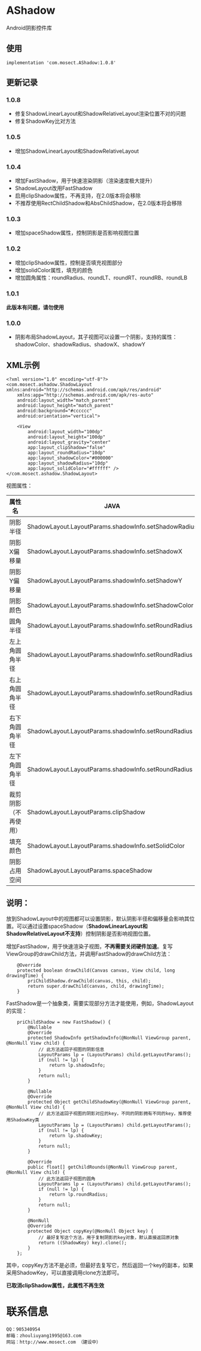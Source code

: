 # AShadow
Android阴影控件库

## 使用
```
implementation 'com.mosect.AShadow:1.0.8'
```

## 更新记录
### 1.0.8
* 修复ShadowLinearLayout和ShadowRelativeLayout渲染位置不对的问题
* 修复ShadowKey比对方法
### 1.0.5
* 增加ShadowLinearLayout和ShadowRelativeLayout
### 1.0.4
* 增加FastShadow，用于快速渲染阴影（渲染速度极大提升）
* ShadowLayout改用FastShadow
* 启用clipShadow属性，不再支持，在2.0版本将会移除
* 不推荐使用RectChildShadow和AbsChildShadow，在2.0版本将会移除
### 1.0.3
* 增加spaceShadow属性，控制阴影是否影响视图位置
### 1.0.2
* 增加clipShadow属性，控制是否填充视图部分
* 增加solidColor属性，填充的颜色
* 增加圆角属性：roundRadius、roundLT、roundRT、roundRB、roundLB
### 1.0.1
**此版本有问题，请勿使用**
### 1.0.0
* 阴影布局ShadowLayout，其子视图可以设置一个阴影，支持的属性：shadowColor、shadowRadius、shadowX、shadowY

## XML示例
```
<?xml version="1.0" encoding="utf-8"?>
<com.mosect.ashadow.ShadowLayout xmlns:android="http://schemas.android.com/apk/res/android"
    xmlns:app="http://schemas.android.com/apk/res-auto"
    android:layout_width="match_parent"
    android:layout_height="match_parent"
    android:background="#cccccc"
    android:orientation="vertical">

    <View
        android:layout_width="100dp"
        android:layout_height="100dp"
        android:layout_gravity="center"
        app:layout_clipShadow="false"
        app:layout_roundRadius="10dp"
        app:layout_shadowColor="#000000"
        app:layout_shadowRadius="10dp"
        app:layout_solidColor="#ffffff" />
</com.mosect.ashadow.ShadowLayout>
```
视图属性：

属性名 | JAVA | XML | 取值
----- | ---- | --- | ------
阴影半径 | ShadowLayout.LayoutParams.shadowInfo.setShadowRadius | app:layout_shadowRadius | dimen
阴影X偏移量 | ShadowLayout.LayoutParams.shadowInfo.setShadowX | app:layout_shadowX | dimen
阴影Y偏移量 | ShadowLayout.LayoutParams.shadowInfo.setShadowY | app:layout_shadowY | dimen
阴影颜色 | ShadowLayout.LayoutParams.shadowInfo.setShadowColor | app:layout_shadowColor | color
圆角半径 | ShadowLayout.LayoutParams.shadowInfo.setRoundRadius | app:layout_roundRadius | dimen
左上角圆角半径 | ShadowLayout.LayoutParams.shadowInfo.setRoundRadius | app:layout_roundLT | dimen
右上角圆角半径 | ShadowLayout.LayoutParams.shadowInfo.setRoundRadius | app:layout_roundRT | dimen
右下角圆角半径 | ShadowLayout.LayoutParams.shadowInfo.setRoundRadius | app:layout_roundRB | dimen
左下角圆角半径 | ShadowLayout.LayoutParams.shadowInfo.setRoundRadius | app:layout_roundLB | dimen
裁剪阴影（不再使用） | ShadowLayout.LayoutParams.clipShadow | app:layout_clipShadow | boolean
填充颜色 | ShadowLayout.LayoutParams.shadowInfo.setSolidColor | app:layout_solidColor | color
阴影占用空间 | ShadowLayout.LayoutParams.spaceShadow | app:layout_spaceShadow | boolean

## 说明：
放到ShadowLayout中的视图都可以设置阴影，默认阴影半径和偏移量会影响其位置。可以通过设置spaceShadow（**ShadowLinearLayout和ShadowRelativeLayout不支持**）控制阴影是否影响视图位置。

增加FastShadow，用于快速渲染子视图，**不再需要关闭硬件加速**。复写ViewGroup的drawChild方法，并调用FastShadow的drawChild方法：
```
    @Override
    protected boolean drawChild(Canvas canvas, View child, long drawingTime) {
        priChildShadow.drawChild(canvas, this, child);
        return super.drawChild(canvas, child, drawingTime);
    }
```
FastShadow是一个抽象类，需要实现部分方法才能使用，例如，ShadowLayout的实现：
```
    priChildShadow = new FastShadow() {
        @Nullable
        @Override
        protected ShadowInfo getShadowInfo(@NonNull ViewGroup parent, @NonNull View child) {
            // 此方法返回子视图的阴影信息
            LayoutParams lp = (LayoutParams) child.getLayoutParams();
            if (null != lp) {
                return lp.shadowInfo;
            }
            return null;
        }

        @Nullable
        @Override
        protected Object getChildShadowKey(@NonNull ViewGroup parent, @NonNull View child) {
            // 此方法返回子视图的阴影对应的key，不同的阴影拥有不同的key，推荐使用ShadowKey类
            LayoutParams lp = (LayoutParams) child.getLayoutParams();
            if (null != lp) {
                return lp.shadowKey;
            }
            return null;
        }

        @Override
        public float[] getChildRounds(@NonNull ViewGroup parent, @NonNull View child) {
            // 此方法返回子视图的圆角
            LayoutParams lp = (LayoutParams) child.getLayoutParams();
            if (null != lp) {
                return lp.roundRadius;
            }
            return null;
        }

        @NonNull
        @Override
        protected Object copyKey(@NonNull Object key) {
            // 最好复写这个方法，用于复制阴影的key对象，默认直接返回原对象
            return ((ShadowKey) key).clone();
        }
    };
```
其中，copyKey方法不是必须，但最好去复写它，然后返回一个key的副本，如果采用ShadowKey，可以直接调用clone方法即可。

**已取消clipShadow属性，此属性不再生效**

# 联系信息
```
QQ：905340954
邮箱：zhouliuyang1995@163.com
网站：http://www.mosect.com （建设中）
```
